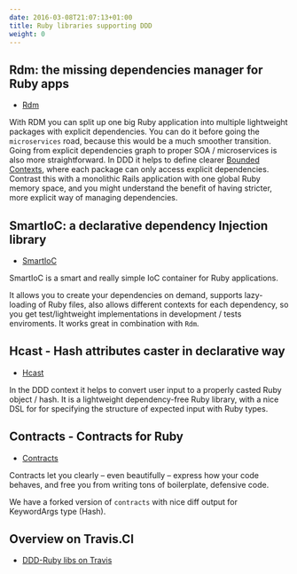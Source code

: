 ```yaml
---
date: 2016-03-08T21:07:13+01:00
title: Ruby libraries supporting DDD
weight: 0
---
```



## Rdm: the missing dependencies manager for Ruby apps

- <a href="https://ddd-ruby.github.io/rdm/" target="_blank">Rdm</a>

With RDM you can split up one big Ruby application into multiple lightweight packages with explicit dependencies. You can do it before going the `microservices` road, because this would be a much smoother transition. Going from explicit dependencies graph to proper SOA / microservices is also more straightforward. In DDD it helps to define clearer [Bounded Contexts](http://martinfowler.com/bliki/BoundedContext.html), where each package can only access explicit dependencies. Contrast this with a monolithic Rails application with one global Ruby memory space, and you might understand the benefit of having stricter, more explicit way of managing dependencies.


## SmartIoC: a declarative dependency Injection library

- <a href="https://ddd-ruby.github.io/smart_ioc/" target="_blank">SmartIoC</a>

SmartIoC is a smart and really simple IoC container for Ruby applications.

It allows you to create your dependencies on demand, supports lazy-loading of Ruby files, also allows different contexts for each dependency, so you get test/lightweight implementations in development / tests enviroments. It works great in combination with `Rdm`.



## Hcast - Hash attributes caster in declarative way

- <a href="https://ddd-ruby.github.io/hcast/" target="_blank">Hcast</a>

In the DDD context it helps to convert user input to a properly casted Ruby object / hash. It is a lightweight dependency-free Ruby library, with a nice DSL for for specifying the structure of expected input with Ruby types.


## Contracts - Contracts for Ruby

- <a href="https://ddd-ruby.github.io/contracts.ruby/" target="_blank">Contracts</a>

Contracts let you clearly – even beautifully – express how your code behaves, and free you from writing tons of boilerplate, defensive code.

We have a forked version of `contracts` with nice diff output for KeywordArgs type (Hash).



## Overview on Travis.CI

- <a href="https://travis-ci.org/ddd-ruby" target="_blank">DDD-Ruby libs on Travis</a>
